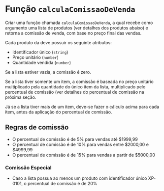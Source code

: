# Função `calculaComissaoDeVenda`

Criar uma função chamada `calculaComissaoDeVenda`, a qual recebe como argumento uma lista de produtos (ver detalhes dos produtos abaixo) e retorna a comissão de venda, com base no preço final das vendas.

Cada produto da deve possuir os seguinte atributos:

- Identificador único (`string`)
- Preço unitário (`number`)
- Quantidade vendida (`number`)

Se a lista estiver vazia, a comissão é zero.

Se a lista tiver somente um item, a comissão é baseada no preço unitário multiplicado pela quantidade do único item da lista, multiplicado pelo percentual de comissão (ver detalhes do percentual de comissão na próxima seção.

Já se a lista tiver mais de um item, deve-se fazer o cálculo acima para cada item, antes da aplicação do percentual de comissão.

## Regras de comissão

- O percentual de comissão é de 5% para vendas até $1999,99
- O percentual de comissão é de 10% para vendas entre $2000,00 e $4999,99
- O percentual de comissão é de 15% para vendas a partir de $5000,00

### Comissão Especial

- Caso a lista possua ao menos um produto com identificador único XP-0101, o percentual de comissão é de 20%
